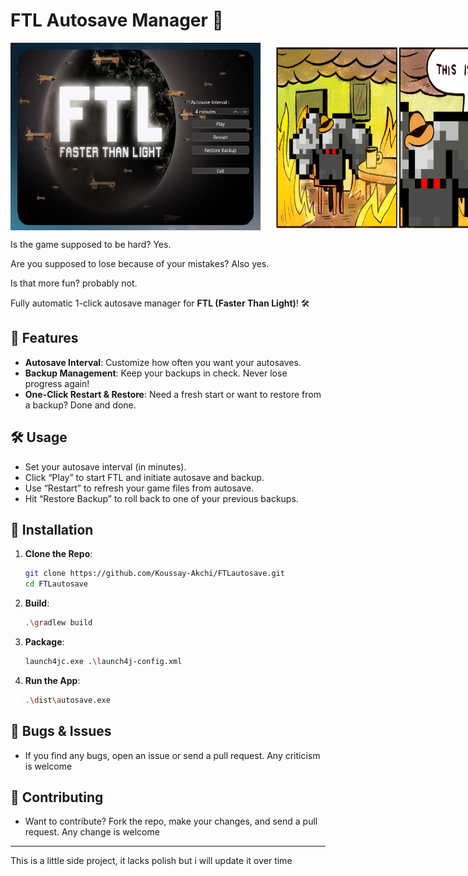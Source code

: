 # FTL Autosave Manager 🚀

<div style="display: flex; gap: 20px;">
    <img src="images/screenshot.png" alt="Image 1" width="400" height="300">
    <img src="images/this_is_fine.png" alt="Image 2" width="400" height="300">
</div>

Is the game supposed to be hard? Yes.

Are you supposed to lose because of your mistakes? Also yes.

Is that more fun? probably not.

Fully automatic 1-click autosave manager for **FTL (Faster Than Light)**! 🛠️

## 🚀 Features

- **Autosave Interval**: Customize how often you want your autosaves.
- **Backup Management**: Keep your backups in check. Never lose progress again!
- **One-Click Restart & Restore**: Need a fresh start or want to restore from a backup? Done and done.

## 🛠️ Usage

- Set your autosave interval (in minutes).
- Click “Play” to start FTL and initiate autosave and backup.
- Use “Restart” to refresh your game files from autosave.
- Hit “Restore Backup” to roll back to one of your previous backups.

## 💾 Installation

1. **Clone the Repo**:

    ```bash
    git clone https://github.com/Koussay-Akchi/FTLautosave.git
    cd FTLautosave
    ```

2. **Build**:

    ```bash
    .\gradlew build
    ```
3. **Package**:

    ```bash
    launch4jc.exe .\launch4j-config.xml
    ```

4. **Run the App**:

    ```bash
    .\dist\autosave.exe
    ```

## 🐛 Bugs & Issues

- If you find any bugs, open an issue or send a pull request. Any criticism is welcome

## 🌟 Contributing

- Want to contribute? Fork the repo, make your changes, and send a pull request. Any change is welcome

---

This is a little side project, it lacks polish but i will update it over time

